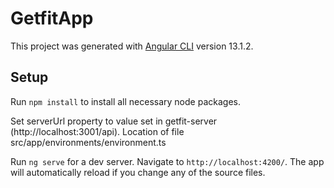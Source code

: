 # GetfitApp

This project was generated with [Angular CLI](https://github.com/angular/angular-cli) version 13.1.2.

## Setup 

Run `npm install` to install all necessary node packages.

Set serverUrl property to value set in getfit-server (http://localhost:3001/api).
Location of file src/app/environments/environment.ts

Run `ng serve` for a dev server. Navigate to `http://localhost:4200/`. The app will automatically reload if you change any of the source files.